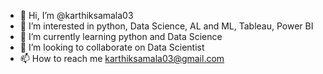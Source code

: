 - 👋 Hi, I’m @karthiksamala03
- 👀 I’m interested in python, Data Science, AL and ML, Tableau, Power BI
- 🌱 I’m currently learning python and Data Science
- 💞️ I’m looking to collaborate on Data Scientist
- 📫 How to reach me karthiksamala03@gmail.com

<!---
karthiksamala03/karthiksamala03 is a ✨ special ✨ repository because its `README.md` (this file) appears on your GitHub profile.
You can click the Preview link to take a look at your changes.
--->
